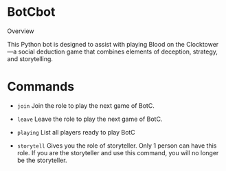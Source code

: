 # BotCbot

Overview

This Python bot is designed to assist with playing Blood on the Clocktower—a social deduction game that combines elements of deception, strategy, and storytelling.

# Commands

- `join`
Join the role to play the next game of BotC.

- `leave`
Leave the role to play the next game of BotC.

- `playing`
List all players ready to play BotC

- `storytell`
Gives you the role of storyteller. Only 1 person can have this role. If you are the storyteller and use this command, you will no longer be the storyteller.
